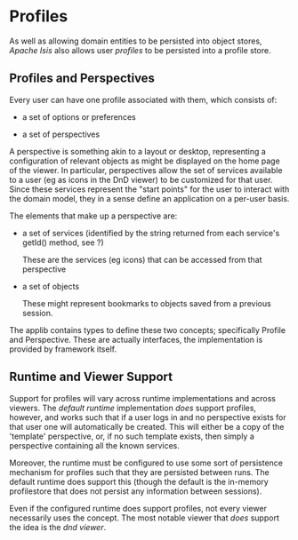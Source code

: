 Profiles
========

As well as allowing domain entities to be persisted into object stores,
*Apache Isis* also allows user *profiles* to be persisted into a profile
store.

Profiles and Perspectives
-------------------------

Every user can have one profile associated with them, which consists of:

-   a set of options or preferences

-   a set of perspectives

A perspective is something akin to a layout or desktop, representing a
configuration of relevant objects as might be displayed on the home page
of the viewer. In particular, perspectives allow the set of services
available to a user (eg as icons in the DnD viewer) to be customized for
that user. Since these services represent the "start points" for the
user to interact with the domain model, they in a sense define an
application on a per-user basis.

The elements that make up a perspective are:

-   a set of services (identified by the string returned from each
    service's getId() method, see ?)

    These are the services (eg icons) that can be accessed from that
    perspective

-   a set of objects

    These might represent bookmarks to objects saved from a previous
    session.

The applib contains types to define these two concepts; specifically
Profile and Perspective. These are actually interfaces, the
implementation is provided by framework itself.

Runtime and Viewer Support
--------------------------

Support for profiles will vary across runtime implementations and across
viewers. The *default runtime* implementation *does* support profiles,
however, and works such that if a user logs in and no perspective exists
for that user one will automatically be created. This will either be a
copy of the 'template' perspective, or, if no such template exists, then
simply a perspective containing all the known services.

Moreover, the runtime must be configured to use some sort of persistence
mechanism for profiles such that they are persisted between runs. The
default runtime does support this (though the default is the in-memory
profilestore that does not persist any information between sessions).

Even if the configured runtime does support profiles, not every viewer
necessarily uses the concept. The most notable viewer that *does*
support the idea is the *dnd viewer*.

